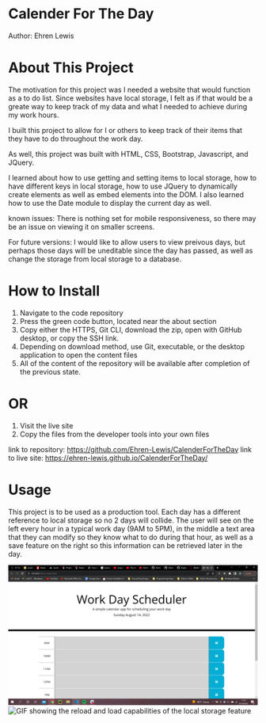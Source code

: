 # Calender For The Day

Author: Ehren Lewis

# About This Project
The motivation for this project was I needed a website that would function as a to do list. Since websites have local storage, I felt as if that would be a greate way to keep track of my data and what I needed to achieve during my work hours.

I built this project to allow for I or others to keep track of their items that they have to do throughout the work day.

As well, this project was built with HTML, CSS, Bootstrap, Javascript, and JQuery.

I learned about how to use getting and setting items to local storage, how to have different keys in local storage, how to use JQuery to dynamically create elements as well as embed elements into the DOM. I also learned how to use the Date module to display the current day as well.

known issues: There is nothing set for mobile responsiveness, so there may be an issue on viewing it on smaller screens.

For future versions: I would like to allow users to view preivous days, but perhaps those days will be uneditable since the day has passed, as well as change the storage from local storage to a database.

# How to Install

1. Navigate to the code repository
2. Press the green code button, located near the about section
3. Copy either the HTTPS, Git CLI, download the zip, open with GitHub desktop, or copy the SSH link.
4. Depending on download method, use Git, executable, or the desktop application to open the content files
5. All of the content of the repository will be available after completion of the previous state.

# OR

1. Visit the live site
2. Copy the files from the developer tools into your own files

link to repository: https://github.com/Ehren-Lewis/CalenderForTheDay
link to live site: https://ehren-lewis.github.io/CalenderForTheDay/

# Usage

This project is to be used as a production tool. 
Each day has a different reference to local storage so no 2 days will collide. The user will see on the left every hour in a typical work day (9AM to 5PM), in the middle a text area that they can modify so they know what to do during that hour, as well as a save feature on the right so this information can be retrieved later in the day. 

![Image showing the website on load](./Assets/Images/calendarLaunch.png)
![GIF showing the reload and load capabilities of the local storage feature](./Assets/Images/toDoReload.gif)